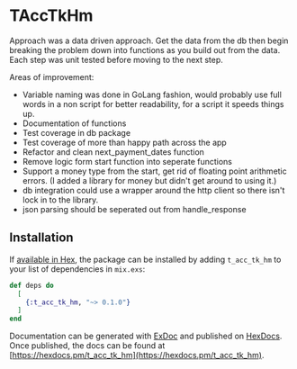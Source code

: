 # TAccTkHm

Approach was a data driven approach. Get the data from the db then begin breaking the problem down into functions as you build out from the data. Each step was unit tested before moving to the next step. 

Areas of improvement:
* Variable naming was done in GoLang fashion, would probably use full words in a non script for better readability, for a script it speeds things up.
* Documentation of functions
* Test coverage in db package
* Test coverage of more than happy path across the app
* Refactor and clean next_payment_dates function 
* Remove logic form start function into seperate functions
* Support a money type from the start, get rid of floating point arithmetic errors. (I added a library for money but didn't get around to using it.)
* db integration could use a wrapper around the http client so there isn't lock in to the library. 
* json parsing should be seperated out from handle_response



## Installation

If [available in Hex](https://hex.pm/docs/publish), the package can be installed
by adding `t_acc_tk_hm` to your list of dependencies in `mix.exs`:

```elixir
def deps do
  [
    {:t_acc_tk_hm, "~> 0.1.0"}
  ]
end
```

Documentation can be generated with [ExDoc](https://github.com/elixir-lang/ex_doc)
and published on [HexDocs](https://hexdocs.pm). Once published, the docs can
be found at [https://hexdocs.pm/t_acc_tk_hm](https://hexdocs.pm/t_acc_tk_hm).

